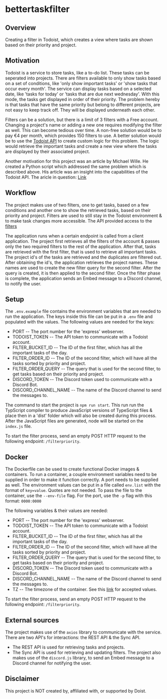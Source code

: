 # bettertaskfilter

## Overview
Creating a filter in Todoist, which creates a view where tasks are shown based on their priority and project.

## Motivation
Todoist is a service to store tasks, like a to-do list. These tasks can be seperated into projects. There are filters available to only show tasks based on a set of conditions, like 'only show important tasks' or 'show tasks that occur every month'.
The service can display tasks based on a selected date, like 'tasks for today' or 'tasks that are due next wednesday'. With this mode, the tasks get displayed in order of their priority. 
The problem hereby is that tasks that have the same priority but belong to different projects, are not easy to keep track off. They will be displayed underneath each other.

Filters can be a solution, but there is a limit of 3 filters with a Free account. Changing a project's name or adding a new one requires modifying the filter as well. This can become tedious over time. A non-free solution would be to pay €4 per month, which provides 150 filters to use.
A better solution would be to use the [Todoist API](https://developer.todoist.com/guides/#developing-with-todoist) to create custom logic for this problem. The logic would retrieve the important tasks and create a new view where the tasks are displayed by their associated project.

Another motivation for this project was an article by Michael Wille. He created a Python script which addressed the same problem which is described above. His article was an insight into the capabilities of the Todoist API. The aricle in question: [Link](https://mike.ps/todoist-today-by-project)

## Workflow
The project makes use of two filters, one to get tasks, based on a few conditions and another one to show the retrieved tasks, based on their priority and project. Filters are used to still stay in the Todoist environment & to make task changes more accessible. The API provided access to the [filters](https://developer.todoist.com/sync/v8/#filters)

The application runs when a certain endpoint is called from a client application.
The project first retrieves all the filters of the account & passes only the two required filters to the rest of the application.
After that, tasks are retrieved with the first filter, that is used to retrieve all important tasks. The project id's of the tasks are retrieved and the duplicates are filtered out.
After obtaining the id's, the application retrieves the project names. These names are used to create the new filter query for the second filter. After the query is created, it is then applied to the second filter.
Once the filter phase is complete, the application sends an Embed message to a Discord channel, to notify the user.

## Setup
The `.env.example` file contains the environment variables that are needed to run the application. The keys inside this file can be put in a `.env` file and populated with the values.
The following values are needed for the keys:
* PORT -- The port number for the 'express' webserver.
* TODOIST_TOKEN -- The API token to communicate with a Todoist account.
* FILTER_BUCKET_ID -- The ID of the first filter, which has all the important tasks of the day.
* FILTER_ORDER_ID -- The ID of the second filter, which will have all the tasks sorted by priority and project.
* FILTER_ORDER_QUERY -- The query that is used for the second filter, to get tasks based on their priority and project.
* DISCORD_TOKEN -- The Discord token used to communicate with a Discord Bot.
* DISCORD_CHANNEL_NAME -- The name of the Discord channel to send the messages to.

The command to start the project is `npm run start`. This run run the TypScript compiler to produce JavaScript versions of TypeScript files & place then in a 'dist' folder which will also be created during this process.
After the JavaScript files are generated, node will be started on the `index.js` file.

To start the filter process, send an empty POST HTTP request to the following endpoint: `/filterpriority`.

## Docker
The Dockerfile can be used to create functional Docker images & containers. To run a container, a couple environment variables need to be supplied in order to make it function correctly. A port needs to be supplied as well.
The environment values can be put in a file called `env.list` with the format of `key=value`. Quotes are not needed. To pass the file to the container, use the `--env-file` flag. For the port, use the `-p` flag with this format: `0000:0000`

The following variables & their values are needed:
* PORT -- The port number for the 'express' webserver.
* TODOIST_TOKEN -- The API token to communicate with a Todoist account.
* FILTER_BUCKET_ID -- The ID of the first filter, which has all the important tasks of the day.
* FILTER_ORDER_ID -- The ID of the second filter, which will have all the tasks sorted by priority and project.
* FILTER_ORDER_QUERY -- The query that is used for the second filter, to get tasks based on their priority and project.
* DISCORD_TOKEN -- The Discord token used to communicate with a Discord Bot.
* DISCORD_CHANNEL_NAME -- The name of the Discord channel to send the messages to.
* TZ -- The timezone of the container. See this [link](https://en.wikipedia.org/wiki/List_of_tz_database_time_zones) for accepted values.

To start the filter process, send an empty POST HTTP request to the following endpoint: `/filterpriority`.

## External sources
The project makes use of the `axios` library to communicate with the service.
There are two API's for interactions: the REST API & the Sync API.
* The REST API is used for retrieving tasks and projects.
* The Sync API is used for retrieving and updating filters.
The project also makes use of the `discord.js` library, to send an Embed message to a Discord channel for notifying the user.


## Disclaimer
This project is NOT created by, affiliated with, or supported by Doist.